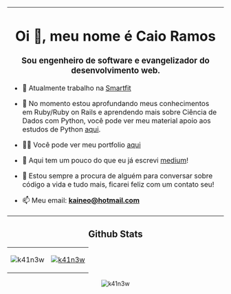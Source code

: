 <table style="width: 100%;">
<tbody>
<tr>
<td>
<h1 align="center">Oi 👋, meu nome é Caio Ramos</h1>  
<h3 align="center">Sou engenheiro de software e evangelizador do desenvolvimento web.</h3>  

- 🔭 Atualmente trabalho na [Smartfit](www.smartfit.com.br)  

- 🌱 No momento estou aprofundando meus conhecimentos em Ruby/Ruby on Rails e aprendendo mais sobre Ciência de Dados com Python, você pode ver meu material apoio aos estudos de Python [aqui](https://drive.google.com/drive/folders/1DzLFkP5fzbwEyPrrNXEmGWbw7FRCNRD5?usp=sharing). 

- 👨‍💻 Você pode ver meu portfolio [aqui](https://k41n3w-portfolio.vercel.app/)  

- 📝 Aqui tem um pouco do que eu já escrevi [medium](https://medium.com/@caio_ramos)!

- 💬 Estou sempre a procura de alguém para conversar sobre código a vida e tudo mais, ficarei feliz com um contato seu!

- 📫 Meu email: **kaineo@hotmail.com**   
</td>
</tr>
</tbody>
</table>

<h2 align="center">
  Github Stats  
</h2>

<table align="center" style="width: 100%;"><tbody><tr>
<td style="width=50%;">
 <p align="center"><img align="center" src="https://github-readme-stats.vercel.app/api/top-langs?username=k41n3w&show_icons=true&locale=en&layout=compact" alt="k41n3w" /></p>  
</td>
<td style="width=50%;">
 <a href="https://github.com/ryo-ma/github-profile-trophy"><img src="https://github-profile-trophy.vercel.app/?username=k41n3w&title=Commit,Stars,Repositories&column=3" alt="k41n3w" /></a>  
</td>
</tr></tbody></table>

<p align="center"> <img src="https://komarev.com/ghpvc/?username=k41n3w&label=Profile%20views&color=0e75b6&style=flat" alt="k41n3w" /> </p>  

